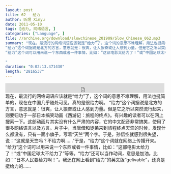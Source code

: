 ```yaml
---
layout: post
title: 62 - 给力
author: 昕煜 Xinyu
date: 2011-05-10
tags: [给力, 网络语言, ]
categories: ["Language", ]
file: //archive.org/download/slowchinese_201909/Slow_Chinese_062.mp3
summary: "现在，最流行的网络词语应该就是“给力”了，这个词的意思不难理解，用法也挺简单的，现在在中国几乎随处可见，真的是很给力啊。
“给力”这个词据说是北方的方言，意思就是：很爽，让人振奋或让人感到力量。但是它之所以突然流行起来，则要归功于一部日本搞笑动画《西游记：旅程的终点》。有兴趣的读者可以在网上搜索一下。这部动画片其实没有什么严肃的内容，它的中文配音非常搞笑，使用了很多网络语言以及方言。片子中，当唐僧和徒弟来到旅程终点天竺的时候，发现什么都没有，只有一面小旗子，写着“天竺”两个字。于是，孙悟空就感到很失望，说：“这就是天竺吗？不给力啊……”于是，“给力”这个词就在网络上传播开来。
“给力”这个词可以用来说一个东西或者一件事情，比如：“这部电影太给力了！”或“中国足球太不给力了”等等。“给力”还可以当作动词，意思是加油。比如：“日本人民要给力啊！”。我还在网上看到“给力”的英文版“gelivable”，还真是挺给力的……
 
"
duration: "0:02:13.471430"
length: "2816537"
---
```


<iframe src="https://archive.org/embed/slowchinese_201909/Slow_Chinese_062.mp3" width="500" height="30" frameborder="0" webkitallowfullscreen="true" mozallowfullscreen="true" allowfullscreen></iframe>
现在，最流行的网络词语应该就是“给力”了，这个词的意思不难理解，用法也挺简单的，现在在中国几乎随处可见，真的是很给力啊。
“给力”这个词据说是北方的方言，意思就是：很爽，让人振奋或让人感到力量。但是它之所以突然流行起来，则要归功于一部日本搞笑动画《西游记：旅程的终点》。有兴趣的读者可以在网上搜索一下。这部动画片其实没有什么严肃的内容，它的中文配音非常搞笑，使用了很多网络语言以及方言。片子中，当唐僧和徒弟来到旅程终点天竺的时候，发现什么都没有，只有一面小旗子，写着“天竺”两个字。于是，孙悟空就感到很失望，说：“这就是天竺吗？不给力啊……”于是，“给力”这个词就在网络上传播开来。
“给力”这个词可以用来说一个东西或者一件事情，比如：“这部电影太给力了！”或“中国足球太不给力了”等等。“给力”还可以当作动词，意思是加油。比如：“日本人民要给力啊！”。我还在网上看到“给力”的英文版“gelivable”，还真是挺给力的……
 
